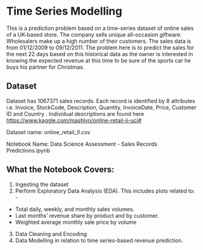 # Time Series Modelling

This is a prediction problem based on a time-series dataset of online sales of a UK-based store. The company sells unique all-occasion giftware. Wholesalers make up a high number of their customers. The sales data is from 01/12/2009 to 09/12/2011. The problem here  is to predict the sales  for the  next  22 days  based on this  historical  data as the  owner  is  interested in knowing the  expected revenue  at this time to be sure of the sports car he buys his partner for Christmas.

## Dataset

Dataset has 1067371 sales records. Each record is identified by 8 attributes i.e. Invoice, StockCode, Description, Quantity, InvoiceDate,  Price,  Customer ID and Country . Individual descriptions are  found here    https://www.kaggle.com/mashlyn/online-retail-ii-uci#

Dataset name: online_retail_II.csv

Notebook Name: Data Science Assessment - Sales Records Predictions.ipynb

## What the  Notebook Covers:
1.  Ingesting the dataset
2.	Perform Exploratory Data Analysis (EDA). This includes plots related to: - 
- Total daily, weekly, and monthly sales volumes. 
- Last months’ revenue share by product and by customer. 
- Weighted average monthly sale price by volume
3.	Data Cleaning and Encoding
4.	Data Modelling in relation to time series-based revenue prediction.

